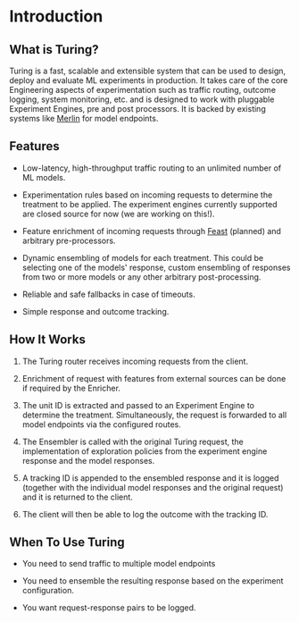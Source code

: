 # Introduction

## What is Turing?

Turing is a fast, scalable and extensible system that can be used to design, deploy and evaluate ML experiments in production. It takes care of the core Engineering aspects of experimentation such as traffic routing, outcome logging, system monitoring, etc. and is designed to work with pluggable Experiment Engines, pre and post processors. It is backed by existing systems like [Merlin](https://github.com/gojek/merlin) for model endpoints.

## Features
* Low-latency, high-throughput traffic routing to an unlimited number of ML models.

* Experimentation rules based on incoming requests to determine the treatment to be applied. The experiment engines currently supported are closed source for now (we are working on this!).

* Feature enrichment of incoming requests through [Feast](https://github.com/feast-dev/feast) (planned) and arbitrary pre-processors.

* Dynamic ensembling of models for each treatment. This could be selecting one of the models' response, custom ensembling of responses from two or more models or any other arbitrary post-processing.

* Reliable and safe fallbacks in case of timeouts.

* Simple response and outcome tracking.

## How It Works

1. The Turing router receives incoming requests from the client.

2. Enrichment of request with features from external sources can be done if required by the Enricher. 

3. The unit ID is extracted and passed to an Experiment Engine to determine the treatment. Simultaneously, the request is forwarded to all model endpoints via the configured routes.

4. The Ensembler is called with the original Turing request, the implementation of exploration policies from the experiment engine response and the model responses.

5. A tracking ID is appended to the ensembled response and it is logged (together with the individual model responses and the original request) and it is returned to the client.

6. The client will then be able to log the outcome with the tracking ID.

## When To Use Turing
* You need to send traffic to multiple model endpoints

* You need to ensemble the resulting response based on the experiment configuration.

* You want request-response pairs to be logged.
